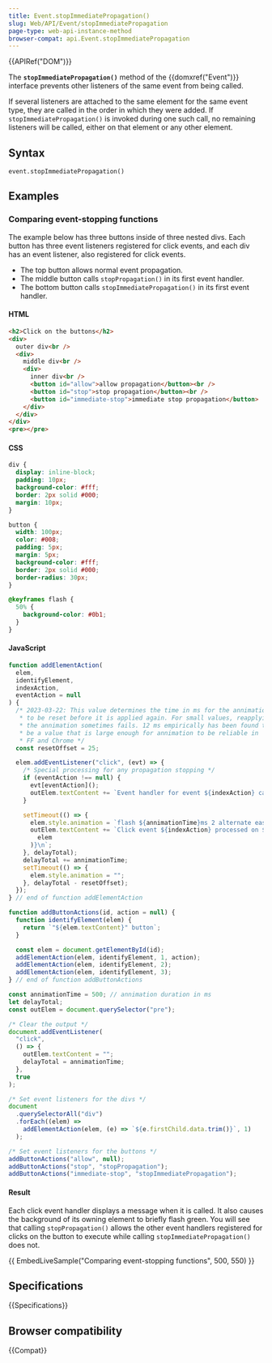 ```yaml
---
title: Event.stopImmediatePropagation()
slug: Web/API/Event/stopImmediatePropagation
page-type: web-api-instance-method
browser-compat: api.Event.stopImmediatePropagation
---
```


{{APIRef("DOM")}}

The **`stopImmediatePropagation()`** method of the
{{domxref("Event")}} interface prevents other listeners of the same event from being called.

If several listeners are attached to the same element for the same event type, they are called in the order in which they were added. If `stopImmediatePropagation()` is invoked during one such call, no remaining listeners will be called, either on that element or any other element.

## Syntax

```js-nolint
event.stopImmediatePropagation()
```

## Examples

### Comparing event-stopping functions

The example below has three buttons inside of three nested divs. Each button has three event listeners registered for click events, and each div has an event listener, also registered for click events.

- The top button allows normal event propagation.
- The middle button calls `stopPropagation()` in its first event handler.
- The bottom button calls `stopImmediatePropagation()` in its first event handler.

#### HTML

```html
<h2>Click on the buttons</h2>
<div>
  outer div<br />
  <div>
    middle div<br />
    <div>
      inner div<br />
      <button id="allow">allow propagation</button><br />
      <button id="stop">stop propagation</button><br />
      <button id="immediate-stop">immediate stop propagation</button>
    </div>
  </div>
</div>
<pre></pre>
```

#### CSS

```css
div {
  display: inline-block;
  padding: 10px;
  background-color: #fff;
  border: 2px solid #000;
  margin: 10px;
}

button {
  width: 100px;
  color: #008;
  padding: 5px;
  margin: 5px;
  background-color: #fff;
  border: 2px solid #000;
  border-radius: 30px;
}

@keyframes flash {
  50% {
    background-color: #0b1;
  }
}
```

#### JavaScript

```js
function addElementAction(
  elem,
  identifyElement,
  indexAction,
  eventAction = null
) {
  /* 2023-03-22: This value determines the time in ms for the annimation
   * to be reset before it is applied again. For small values, reapplying
   * the annimation sometimes fails. 12 ms empirically has been found to
   * be a value that is large enough for annimation to be reliable in
   * FF and Chrome */
  const resetOffset = 25;

  elem.addEventListener("click", (evt) => {
    /* Special processing for any propagation stopping */
    if (eventAction !== null) {
      evt[eventAction]();
      outElem.textContent += `Event handler for event ${indexAction} calling ${eventAction}()\n`;
    }

    setTimeout(() => {
      elem.style.animation = `flash ${annimationTime}ms 2 alternate ease-in`;
      outElem.textContent += `Click event ${indexAction} processed on ${identifyElement(
        elem
      )}\n`;
    }, delayTotal);
    delayTotal += annimationTime;
    setTimeout(() => {
      elem.style.animation = "";
    }, delayTotal - resetOffset);
  });
} // end of function addElementAction

function addButtonActions(id, action = null) {
  function identifyElement(elem) {
    return `"${elem.textContent}" button`;
  }

  const elem = document.getElementById(id);
  addElementAction(elem, identifyElement, 1, action);
  addElementAction(elem, identifyElement, 2);
  addElementAction(elem, identifyElement, 3);
} // end of function addButtonActions

const annimationTime = 500; // annimation duration in ms
let delayTotal;
const outElem = document.querySelector("pre");

/* Clear the output */
document.addEventListener(
  "click",
  () => {
    outElem.textContent = "";
    delayTotal = annimationTime;
  },
  true
);

/* Set event listeners for the divs */
document
  .querySelectorAll("div")
  .forEach((elem) =>
    addElementAction(elem, (e) => `${e.firstChild.data.trim()}`, 1)
  );

/* Set event listeners for the buttons */
addButtonActions("allow", null);
addButtonActions("stop", "stopPropagation");
addButtonActions("immediate-stop", "stopImmediatePropagation");
```

#### Result

Each click event handler displays a message when it is called. It also causes the background of its owning element to briefly flash green. You will see that calling `stopPropagation()` allows the other event handlers registered for clicks on the button to execute while calling `stopImmediatePropagation()` does not.

{{ EmbedLiveSample("Comparing event-stopping functions", 500, 550) }}

## Specifications

{{Specifications}}

## Browser compatibility

{{Compat}}
